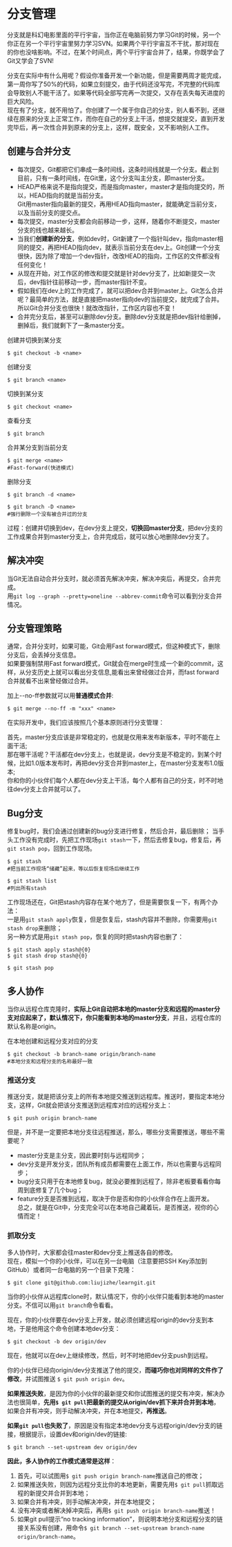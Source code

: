 # 分支管理

分支就是科幻电影里面的平行宇宙，当你正在电脑前努力学习Git的时候，另一个你正在另一个平行宇宙里努力学习SVN。如果两个平行宇宙互不干扰，那对现在的你也没啥影响。不过，在某个时间点，两个平行宇宙合并了，结果，你既学会了Git又学会了SVN!

分支在实际中有什么用呢？假设你准备开发一个新功能，但是需要两周才能完成，第一周你写了50%的代码，如果立刻提交，由于代码还没写完，不完整的代码库会导致别人不能干活了。如果等代码全部写完再一次提交，又存在丢失每天进度的巨大风险。  
现在有了分支，就不用怕了。你创建了一个属于你自己的分支，别人看不到，还继续在原来的分支上正常工作，而你在自己的分支上干活，想提交就提交，直到开发完毕后，再一次性合并到原来的分支上，这样，既安全，又不影响别人工作。

## 创建与合并分支

* 每次提交，Git都把它们串成一条时间线，这条时间线就是一个分支。截止到目前，只有一条时间线，在Git里，这个分支叫主分支，即master分支。  
* HEAD严格来说不是指向提交，而是指向master，master才是指向提交的，所以，HEAD指向的就是当前分支。  
Git用master指向最新的提交，再用HEAD指向master，就能确定当前分支，以及当前分支的提交点。  
* 每次提交，master分支都会向前移动一步，这样，随着你不断提交，master分支的线也越来越长。  
* 当我们**创建新的分支**，例如dev时，Git新建了一个指针叫dev，指向master相同的提交，再把HEAD指向dev，就表示当前分支在dev上。Git创建一个分支很快，因为除了增加一个dev指针，改改HEAD的指向，工作区的文件都没有任何变化！
* 从现在开始，对工作区的修改和提交就是针对dev分支了，比如新提交一次后，dev指针往前移动一步，而master指针不变。
* 假如我们在dev上的工作完成了，就可以把dev合并到master上。Git怎么合并呢？最简单的方法，就是直接把master指向dev的当前提交，就完成了合并。所以Git合并分支也很快！就改改指针，工作区内容也不变！
* 合并完分支后，甚至可以删除dev分支。删除dev分支就是把dev指针给删掉，删掉后，我们就剩下了一条master分支。

创建并切换到某分支

	$ git checkout -b <name>

创建分支

	$ git branch <name>

切换到某分支

	$ git checkout <name>

查看分支

	$ git branch

合并某分支到当前分支

	$ git merge <name>
	#Fast-forward(快进模式)

删除分支

	$ git branch -d <name>

	$ git branch -D <name>
	#强行删除一个没有被合并过的分支

过程：创建并切换到dev，在dev分支上提交，**切换回master分支**，把dev分支的工作成果合并到master分支上，合并完成后，就可以放心地删除dev分支了。

## 解决冲突

当Git无法自动合并分支时，就必须首先解决冲突，解决冲突后，再提交，合并完成。  
用`git log --graph --pretty=oneline --abbrev-commit`命令可以看到分支合并情况。

## 分支管理策略

通常，合并分支时，如果可能，Git会用Fast forward模式，但这种模式下，删除分支后，会丢掉分支信息。  
如果要强制禁用Fast forward模式，Git就会在merge时生成一个新的commit，这样，从分支历史上就可以看出分支信息,能看出来曾经做过合并，而fast forward合并就看不出来曾经做过合并。
  
加上--no-ff参数就可以用**普通模式合并**:

	$ git merge --no-ff -m "xxx" <name>

在实际开发中，我们应该按照几个基本原则进行分支管理：

首先，master分支应该是非常稳定的，也就是仅用来发布新版本，平时不能在上面干活;  
那在哪干活呢？干活都在dev分支上，也就是说，dev分支是不稳定的，到某个时候，比如1.0版本发布时，再把dev分支合并到master上，在master分支发布1.0版本;  
你和你的小伙伴们每个人都在dev分支上干活，每个人都有自己的分支，时不时地往dev分支上合并就可以了。

## Bug分支

修复bug时，我们会通过创建新的bug分支进行修复，然后合并，最后删除；
当手头工作没有完成时，先把工作现场`git stash`一下，然后去修复bug，修复后，再`git stash pop`，回到工作现场。

	$ git stash
	#把当前工作现场“储藏”起来，等以后恢复现场后继续工作

	$ git stash list
	#列出所有stash

工作现场还在，Git把stash内容存在某个地方了，但是需要恢复一下，有两个办法：  
一是用`git stash apply`恢复，但是恢复后，stash内容并不删除，你需要用`git stash drop`来删除；  
另一种方式是用`git stash pop`，恢复的同时把stash内容也删了：

	$ git stash apply stash@{0}
	$ git stash drop stash@{0}

	$ git stash pop


## 多人协作

当你从远程仓库克隆时，**实际上Git自动把本地的master分支和远程的master分支对应起来了，默认情况下，你只能看到本地的master分支**，并且，远程仓库的默认名称是origin。

在本地创建和远程分支对应的分支

	$ git checkout -b branch-name origin/branch-name
	#本地分支和远程分支的名称最好一致

### 推送分支
推送分支，就是把该分支上的所有本地提交推送到远程库。推送时，要指定本地分支，这样，Git就会把该分支推送到远程库对应的远程分支上：

	$ git push origin branch-name

但是，并不是一定要把本地分支往远程推送，那么，哪些分支需要推送，哪些不需要呢？  
* master分支是主分支，因此要时刻与远程同步；  
* dev分支是开发分支，团队所有成员都需要在上面工作，所以也需要与远程同步；  
* bug分支只用于在本地修复bug，就没必要推到远程了，除非老板要看看你每周到底修复了几个bug；  
* feature分支是否推到远程，取决于你是否和你的小伙伴合作在上面开发。  
总之，就是在Git中，分支完全可以在本地自己藏着玩，是否推送，视你的心情而定！

### 抓取分支

多人协作时，大家都会往master和dev分支上推送各自的修改。  
现在，模拟一个你的小伙伴，可以在另一台电脑（注意要把SSH Key添加到GitHub）或者同一台电脑的另一个目录下克隆：  

	$ git clone git@github.com:liujizhe/learngit.git

当你的小伙伴从远程库clone时，默认情况下，你的小伙伴只能看到本地的master分支。不信可以用`git branch`命令看看。

现在，你的小伙伴要在dev分支上开发，就必须创建远程origin的dev分支到本地，于是他用这个命令创建本地dev分支：

	$ git checkout -b dev origin/dev

现在，他就可以在dev上继续修改，然后，时不时地把dev分支push到远程。  

你的小伙伴已经向origin/dev分支推送了他的提交，**而碰巧你也对同样的文件作了修改**，并试图推送	`$ git push origin dev`。

**如果推送失败**，是因为你的小伙伴的最新提交和你试图推送的提交有冲突，解决办法也很简单，**先用`$ git pull`把最新的提交从origin/dev抓下来并合并到本地**，如果合并有冲突，则手动解决冲突，并在本地提交，__再推送__。

**如果`git pull`也失败了**，原因是没有指定本地dev分支与远程origin/dev分支的链接，根据提示，设置dev和origin/dev的链接:

	$ git branch --set-upstream dev origin/dev

**因此，多人协作的工作模式通常是这样**：

1. 首先，可以试图用`$ git push origin branch-name`推送自己的修改；
2. 如果推送失败，则因为远程分支比你的本地更新，需要先用`$ git pull`抓取远程的新提交并合并到本地；
3. 如果合并有冲突，则手动解决冲突，并在本地提交；
4. 没有冲突或者解决掉冲突后，再用`$ git push origin branch-name`推送！
5. 如果git pull提示“no tracking information”，则说明本地分支和远程分支的链接关系没有创建，用命令`$ git branch --set-upstream branch-name origin/branch-name`。